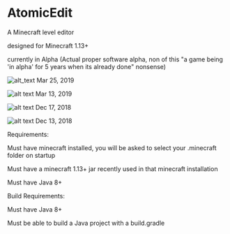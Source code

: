 # AtomicEdit
A Minecraft level editor

designed for Minecraft 1.13+

currently in Alpha (Actual proper software alpha, non of this "a game being 'in alpha' for 5 years when its already done" nonsense)

![alt_text](https://i.imgur.com/neMGrCN.png)
Mar 25, 2019

![alt text](https://i.imgur.com/eMetozh.png)
Mar 13, 2019

![alt text](https://i.imgur.com/dv5VFnB.jpg)
Dec 17, 2018

![alt text](https://i.imgur.com/S4wYpou.jpg)
Dec 13, 2018

Requirements:

Must have minecraft installed, you will be asked to select your .minecraft folder on startup

Must have a minecraft 1.13+ jar recently used in that minecraft installation

Must have Java 8+


Build Requirements:

Must have Java 8+

Must be able to build a Java project with a build.gradle
